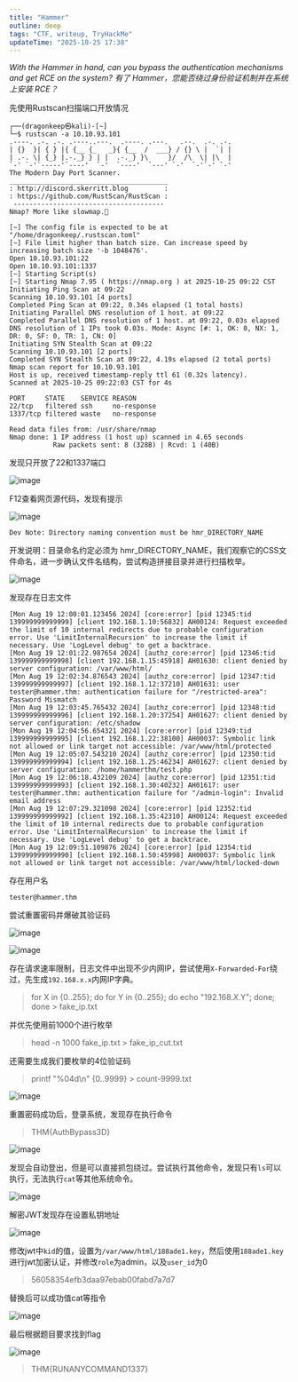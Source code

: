 ```yaml
---
title: "Hammer"
outline: deep
tags: "CTF, writeup, TryHackMe"
updateTime: "2025-10-25 17:38"
---
```

*With the Hammer in hand, can you bypass the authentication mechanisms and get RCE on the system?*
*有了 Hammer，您能否绕过身份验证机制并在系统上安装 RCE？*

先使用Rustscan扫描端口开放情况

```
┌──(dragonkeep㉿kali)-[~]
└─$ rustscan -a 10.10.93.101
.----. .-. .-. .----..---.  .----. .---.   .--.  .-. .-.
| {}  }| { } |{ {__ {_   _}{ {__  /  ___} / {} \ |  `| |
| .-. \| {_} |.-._} } | |  .-._} }\     }/  /\  \| |\  |
`-' `-'`-----'`----'  `-'  `----'  `---' `-'  `-'`-' `-'
The Modern Day Port Scanner.
________________________________________
: http://discord.skerritt.blog         :
: https://github.com/RustScan/RustScan :
 --------------------------------------
Nmap? More like slowmap.🐢

[~] The config file is expected to be at "/home/dragonkeep/.rustscan.toml"
[~] File limit higher than batch size. Can increase speed by increasing batch size '-b 1048476'.
Open 10.10.93.101:22
Open 10.10.93.101:1337
[~] Starting Script(s)
[~] Starting Nmap 7.95 ( https://nmap.org ) at 2025-10-25 09:22 CST
Initiating Ping Scan at 09:22
Scanning 10.10.93.101 [4 ports]
Completed Ping Scan at 09:22, 0.34s elapsed (1 total hosts)
Initiating Parallel DNS resolution of 1 host. at 09:22
Completed Parallel DNS resolution of 1 host. at 09:22, 0.03s elapsed
DNS resolution of 1 IPs took 0.03s. Mode: Async [#: 1, OK: 0, NX: 1, DR: 0, SF: 0, TR: 1, CN: 0]
Initiating SYN Stealth Scan at 09:22
Scanning 10.10.93.101 [2 ports]
Completed SYN Stealth Scan at 09:22, 4.19s elapsed (2 total ports)
Nmap scan report for 10.10.93.101
Host is up, received timestamp-reply ttl 61 (0.32s latency).
Scanned at 2025-10-25 09:22:03 CST for 4s

PORT     STATE    SERVICE REASON
22/tcp   filtered ssh     no-response
1337/tcp filtered waste   no-response

Read data files from: /usr/share/nmap
Nmap done: 1 IP address (1 host up) scanned in 4.65 seconds
           Raw packets sent: 8 (328B) | Rcvd: 1 (40B)

```
发现只开放了22和1337端口

![image](assets/Hammer/image-20251025092353-86tz40t.png)

F12查看网页源代码，发现有提示

![image](assets/Hammer/image-20251025093522-1a30sax.png)

```
Dev Note: Directory naming convention must be hmr_DIRECTORY_NAME
```

开发说明：目录命名约定必须为 hmr_DIRECTORY_NAME，我们观察它的CSS文件命名，进一步确认文件名结构，尝试构造拼接目录并进行扫描枚举。

![image](assets/Hammer/image-20251025094104-271bzzu.png)

发现存在日志文件

```
[Mon Aug 19 12:00:01.123456 2024] [core:error] [pid 12345:tid 139999999999999] [client 192.168.1.10:56832] AH00124: Request exceeded the limit of 10 internal redirects due to probable configuration error. Use 'LimitInternalRecursion' to increase the limit if necessary. Use 'LogLevel debug' to get a backtrace.
[Mon Aug 19 12:01:22.987654 2024] [authz_core:error] [pid 12346:tid 139999999999998] [client 192.168.1.15:45918] AH01630: client denied by server configuration: /var/www/html/
[Mon Aug 19 12:02:34.876543 2024] [authz_core:error] [pid 12347:tid 139999999999997] [client 192.168.1.12:37210] AH01631: user tester@hammer.thm: authentication failure for "/restricted-area": Password Mismatch
[Mon Aug 19 12:03:45.765432 2024] [authz_core:error] [pid 12348:tid 139999999999996] [client 192.168.1.20:37254] AH01627: client denied by server configuration: /etc/shadow
[Mon Aug 19 12:04:56.654321 2024] [core:error] [pid 12349:tid 139999999999995] [client 192.168.1.22:38100] AH00037: Symbolic link not allowed or link target not accessible: /var/www/html/protected
[Mon Aug 19 12:05:07.543210 2024] [authz_core:error] [pid 12350:tid 139999999999994] [client 192.168.1.25:46234] AH01627: client denied by server configuration: /home/hammerthm/test.php
[Mon Aug 19 12:06:18.432109 2024] [authz_core:error] [pid 12351:tid 139999999999993] [client 192.168.1.30:40232] AH01617: user tester@hammer.thm: authentication failure for "/admin-login": Invalid email address
[Mon Aug 19 12:07:29.321098 2024] [core:error] [pid 12352:tid 139999999999992] [client 192.168.1.35:42310] AH00124: Request exceeded the limit of 10 internal redirects due to probable configuration error. Use 'LimitInternalRecursion' to increase the limit if necessary. Use 'LogLevel debug' to get a backtrace.
[Mon Aug 19 12:09:51.109876 2024] [core:error] [pid 12354:tid 139999999999990] [client 192.168.1.50:45998] AH00037: Symbolic link not allowed or link target not accessible: /var/www/html/locked-down
```
存在用户名

```
tester@hammer.thm
```

尝试重置密码并爆破其验证码

![image](assets/Hammer/image-20251026100332-q0gkztf.png)

![image](assets/Hammer/image-20251026100351-m2e1ph3.png)

存在请求速率限制，日志文件中出现不少内网IP，尝试使用`X-Forwarded-For`绕过，先生成`192.168.x.x`内网IP字典。

> for X in {0..255}; do for Y in {0..255}; do echo "192.168.$X.$Y"; done; done > fake_ip.txt

并优先使用前1000个进行枚举

> head -n 1000 fake_ip.txt > fake_ip_cut.txt

还需要生成我们要枚举的4位验证码

> printf "%04d\n" {0..9999} > count-9999.txt

![image](assets/Hammer/image-20251025102127-w079ei2.png)

重置密码成功后，登录系统，发现存在执行命令

> THM\{AuthBypass3D\}

![image](assets/Hammer/image-20251025105112-tz5jr90.png)

发现会自动登出，但是可以直接抓包绕过。尝试执行其他命令，发现只有`ls`可以执行，无法执行`cat`等其他系统命令。

![image](assets/Hammer/image-20251025102625-45vph28.png)

解密JWT发现存在设置私钥地址

![image](assets/Hammer/image-20251025102210-tnrfmbs.png)

修改jwt中`kid`的值，设置为`/var/www/html/188ade1.key`，然后使用`188ade1.key`进行jwt加密认证，并修改`role`为admin，以及`user_id`为0

> 56058354efb3daa97ebab00fabd7a7d7

替换后可以成功值cat等指令

![image](assets/Hammer/image-20251025104910-ryznln4.png)

最后根据题目要求找到flag

![image](assets/Hammer/image-20251025105015-n4gdl0a.png)

> THM\{RUNANYCOMMAND1337\}